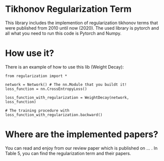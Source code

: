 # Tikhonov Regularization Term
This library includes the implemention of regularization tikhonov terms that were published from 2010 until now (2020). The used library is pytorch and all what you need to run this code is Pytorch and Numpy.

# How use it?
There is an example of how to use this lib (Weight Decay):
```
from regularization import *

network = Network() # The nn.Module that you buildt it!
loss_function = nn.CrossEntropyLoss()

loss_function_with_regularization = WeightDecay(network, loss_function)

# The training procedure with loss_function_with_regularization.backward()
```

# Where are the implemented papers?
You can read and enjoy from our review paper which is published on ... . In Table 5, you can find the regularization term and their papers.

